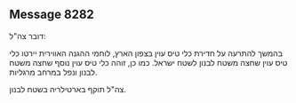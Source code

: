 ## Message 8282

דובר צה"ל:

בהמשך להתרעה על חדירת כלי טיס עוין בצפון הארץ, לוחמי ההגנה האווירית יירטו כלי טיס עוין שחצה משטח לבנון לשטח ישראל. כמו כן, זוהה כלי טיס עוין נוסף שחצה משטח לבנון ונפל במרחב מרגליות.

צה"ל תוקף בארטילריה בשטח לבנון.

